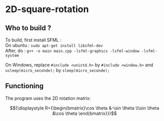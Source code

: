 # 2D-square-rotation

## Who to build ?

To build, first install SFML :  
On ubuntu : `sudo apt-get install libsfml-dev`  
After, do : `g++ -o main main.cpp -lsfml-graphics -lsfml-window -lsfml-system`  

On Windows, replace `#include <unistd.h>` by `#include <window.h>` and `usleep(micro_seconde);` by `sleep(micro_seconde);` 

## Functioning

The program uses the 2D rotation matrix:  


$${\displaystyle R={\begin{bmatrix}\cos \theta &-\sin \theta \\\sin \theta &\cos \theta \end{bmatrix}}}$$
